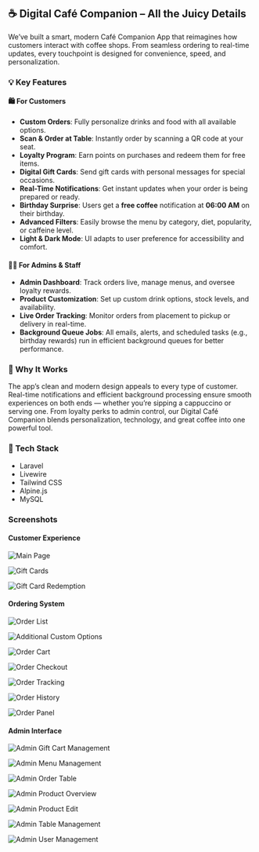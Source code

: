 ## ☕ Digital Café Companion – All the Juicy Details

We’ve built a smart, modern Café Companion App that reimagines how customers interact with coffee shops. From seamless ordering to real-time updates, every touchpoint is designed for convenience, speed, and personalization.

### 💡 Key Features

#### 🛍️ For Customers

- **Custom Orders**: Fully personalize drinks and food with all available options.
- **Scan & Order at Table**: Instantly order by scanning a QR code at your seat.
- **Loyalty Program**: Earn points on purchases and redeem them for free items.
- **Digital Gift Cards**: Send gift cards with personal messages for special occasions.
- **Real-Time Notifications**: Get instant updates when your order is being prepared or ready.
- **Birthday Surprise**: Users get a **free coffee** notification at **06:00 AM** on their birthday.
- **Advanced Filters**: Easily browse the menu by category, diet, popularity, or caffeine level.
- **Light & Dark Mode**: UI adapts to user preference for accessibility and comfort.

#### 🧑‍💼 For Admins & Staff

- **Admin Dashboard**: Track orders live, manage menus, and oversee loyalty rewards.
- **Product Customization**: Set up custom drink options, stock levels, and availability.
- **Live Order Tracking**: Monitor orders from placement to pickup or delivery in real-time.
- **Background Queue Jobs**: All emails, alerts, and scheduled tasks (e.g., birthday rewards) run in efficient background queues for better performance.

### 🎯 Why It Works

The app’s clean and modern design appeals to every type of customer. Real-time notifications and efficient background processing ensure smooth experiences on both ends — whether you’re sipping a cappuccino or serving one. From loyalty perks to admin control, our Digital Café Companion blends personalization, technology, and great coffee into one powerful tool.

### 📱 Tech Stack

- Laravel
- Livewire
- Tailwind CSS
- Alpine.js
- MySQL

### Screenshots

#### Customer Experience

![Main Page](screenshots/MainPage.png)

![Gift Cards](screenshots/GiftCart.png)

![Gift Card Redemption](screenshots/GiftCartReddem.png)

#### Ordering System

![Order List](screenshots/OrderList.png)

![Additional Custom Options](screenshots/OrderCutum1.png)

![Order Cart](screenshots/OrderCart.png)

![Order Checkout](screenshots/OrderCheckout.png)

![Order Tracking](screenshots/OrderTracking.png)

![Order History](screenshots/OrderHistroy.png)

![Order Panel](screenshots/OrderPanel.png)


#### Admin Interface

![Admin Gift Cart Management](screenshots/AdminGiftCart.png)

![Admin Menu Management](screenshots/AdminMenu.png)

![Admin Order Table](screenshots/AdminOrderTable.png)

![Admin Product Overview](screenshots/ADminProduct.png)

![Admin Product Edit](screenshots/AdminProductEdit.png)

![Admin Table Management](screenshots/AdminTable.png)

![Admin User Management](screenshots/AdminUser.png)
